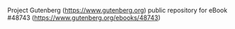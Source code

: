 Project Gutenberg (https://www.gutenberg.org) public repository for eBook #48743 (https://www.gutenberg.org/ebooks/48743)
